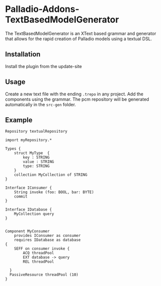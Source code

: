 # Palladio-Addons-TextBasedModelGenerator

The TextBasedModelGenerator is an XText based grammar and generator that allows for the rapid creation of Palladio models using a textual DSL.


## Installation

Install the plugin from the update-site

## Usage

Create a new text file with the ending `.trepo` in any project.
Add the components using the grammar.
The pcm repository will be generated automatically in the `src-gen` folder.

## Example
```
Repository textualRepository

import myRepository.*
 
Types { 
	struct MyType  {
		key : STRING 
		value : STRING
		type: STRING
	}
	collection MyCollection of STRING
} 

Interface IConsumer { 
	String invoke (foo: BOOL, bar: BYTE)
	commit
} 

Interface IDatabase { 
	MyCollection query
} 

 
Component MyConsumer 
	provides IConsumer as consumer 
	requires IDatabase as database
{
	SEFF on consumer invoke {
		ACQ threadPool
		EXT database -> query
		REL threadPool

  }
  PassiveResource threadPool (10)		
}

```
